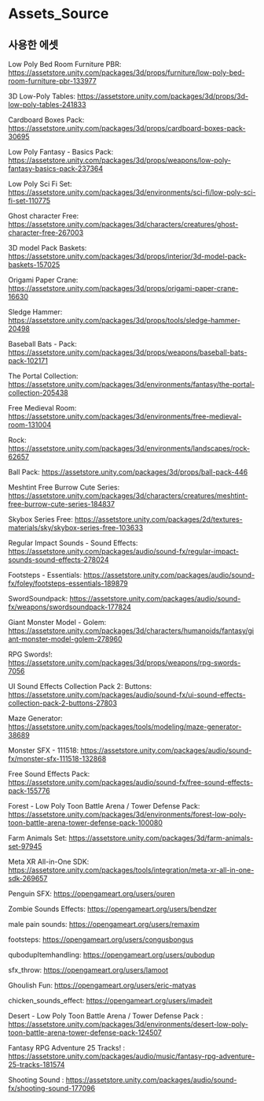 # Assets_Source

## 사용한 에셋

Low Poly Bed Room Furniture PBR: https://assetstore.unity.com/packages/3d/props/furniture/low-poly-bed-room-furniture-pbr-133977

3D Low-Poly Tables: https://assetstore.unity.com/packages/3d/props/3d-low-poly-tables-241833

Cardboard Boxes Pack: https://assetstore.unity.com/packages/3d/props/cardboard-boxes-pack-30695

Low Poly Fantasy - Basics Pack: https://assetstore.unity.com/packages/3d/props/weapons/low-poly-fantasy-basics-pack-237364

Low Poly Sci Fi Set: https://assetstore.unity.com/packages/3d/environments/sci-fi/low-poly-sci-fi-set-110775

Ghost character Free: https://assetstore.unity.com/packages/3d/characters/creatures/ghost-character-free-267003

3D model Pack Baskets: https://assetstore.unity.com/packages/3d/props/interior/3d-model-pack-baskets-157025

Origami Paper Crane: https://assetstore.unity.com/packages/3d/props/origami-paper-crane-16630

Sledge Hammer: https://assetstore.unity.com/packages/3d/props/tools/sledge-hammer-20498

Baseball Bats - Pack: https://assetstore.unity.com/packages/3d/props/weapons/baseball-bats-pack-102171

The Portal Collection: https://assetstore.unity.com/packages/3d/environments/fantasy/the-portal-collection-205438

Free Medieval Room: https://assetstore.unity.com/packages/3d/environments/free-medieval-room-131004

Rock: https://assetstore.unity.com/packages/3d/environments/landscapes/rock-62657

Ball Pack: https://assetstore.unity.com/packages/3d/props/ball-pack-446

Meshtint Free Burrow Cute Series: https://assetstore.unity.com/packages/3d/characters/creatures/meshtint-free-burrow-cute-series-184837

Skybox Series Free: https://assetstore.unity.com/packages/2d/textures-materials/sky/skybox-series-free-103633

Regular Impact Sounds - Sound Effects: https://assetstore.unity.com/packages/audio/sound-fx/regular-impact-sounds-sound-effects-278024

Footsteps - Essentials: https://assetstore.unity.com/packages/audio/sound-fx/foley/footsteps-essentials-189879

SwordSoundpack: https://assetstore.unity.com/packages/audio/sound-fx/weapons/swordsoundpack-177824

Giant Monster Model - Golem: https://assetstore.unity.com/packages/3d/characters/humanoids/fantasy/giant-monster-model-golem-278960

RPG Swords!: https://assetstore.unity.com/packages/3d/props/weapons/rpg-swords-7056

UI Sound Effects Collection Pack 2: Buttons: https://assetstore.unity.com/packages/audio/sound-fx/ui-sound-effects-collection-pack-2-buttons-27803

Maze Generator: https://assetstore.unity.com/packages/tools/modeling/maze-generator-38689

Monster SFX - 111518: https://assetstore.unity.com/packages/audio/sound-fx/monster-sfx-111518-132868

Free Sound Effects Pack: https://assetstore.unity.com/packages/audio/sound-fx/free-sound-effects-pack-155776

Forest - Low Poly Toon Battle Arena / Tower Defense Pack: https://assetstore.unity.com/packages/3d/environments/forest-low-poly-toon-battle-arena-tower-defense-pack-100080

Farm Animals Set: https://assetstore.unity.com/packages/3d/farm-animals-set-97945

Meta XR All-in-One SDK: https://assetstore.unity.com/packages/tools/integration/meta-xr-all-in-one-sdk-269657

Penguin SFX: https://opengameart.org/users/ouren

Zombie Sounds Effects: https://opengameart.org/users/bendzer

male pain sounds: https://opengameart.org/users/remaxim

footsteps: https://opengameart.org/users/congusbongus

qubodupItemhandling: https://opengameart.org/users/qubodup

sfx_throw: https://opengameart.org/users/lamoot

Ghoulish Fun: https://opengameart.org/users/eric-matyas

chicken_sounds_effect: https://opengameart.org/users/imadeit

Desert - Low Poly Toon Battle Arena / Tower Defense Pack : https://assetstore.unity.com/packages/3d/environments/desert-low-poly-toon-battle-arena-tower-defense-pack-124507

Fantasy RPG Adventure 25 Tracks! : https://assetstore.unity.com/packages/audio/music/fantasy-rpg-adventure-25-tracks-181574

Shooting Sound : https://assetstore.unity.com/packages/audio/sound-fx/shooting-sound-177096


